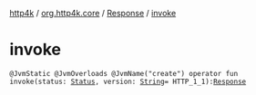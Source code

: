 [http4k](../../index.md) / [org.http4k.core](../index.md) / [Response](index.md) / [invoke](./invoke.md)

# invoke

`@JvmStatic @JvmOverloads @JvmName("create") operator fun invoke(status: `[`Status`](../-status/index.md)`, version: `[`String`](https://kotlinlang.org/api/latest/jvm/stdlib/kotlin/-string/index.html)` = HTTP_1_1): `[`Response`](index.md)